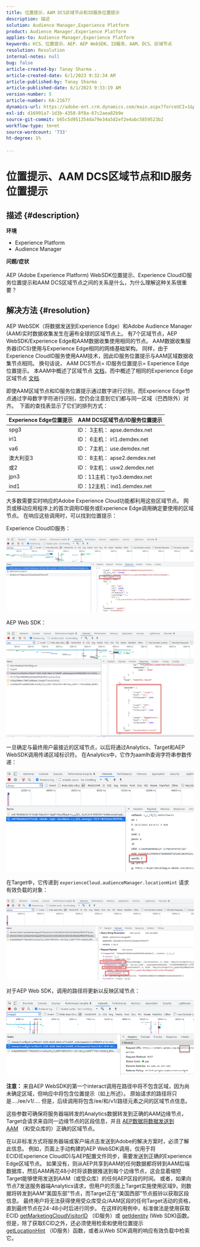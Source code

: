 ```yaml
---
title: 位置提示、AAM DCS区域节点和ID服务位置提示
description: 描述
solution: Audience Manager,Experience Platform
product: Audience Manager,Experience Platform
applies-to: Audience Manager,Experience Platform
keywords: KCS、位置提示、AEP、AEP WebSDK、ID服务、AAM、DCS、区域节点
resolution: Resolution
internal-notes: null
bug: false
article-created-by: Tanay Sharma .
article-created-date: 6/1/2023 9:32:34 AM
article-published-by: Tanay Sharma .
article-published-date: 6/1/2023 9:33:19 AM
version-number: 5
article-number: KA-21677
dynamics-url: https://adobe-ent.crm.dynamics.com/main.aspx?forceUCI=1&pagetype=entityrecord&etn=knowledgearticle&id=33ac4139-5f00-ee11-8f6e-6045bd0067ea
exl-id: d16991a7-1d3b-4358-8f8a-67c2aea82b9e
source-git-commit: b65c5d951354da79e34a5d2ef2e4abc5859523b2
workflow-type: tm+mt
source-wordcount: '733'
ht-degree: 1%

---
```


# 位置提示、AAM DCS区域节点和ID服务位置提示

## 描述 {#description}

<b>环境</b>
- Experience Platform
- Audience Manager

<b>问题/症状</b><br><br>AEP (Adobe Experience Platform) WebSDK位置提示、Experience CloudID服务位置提示和AAM DCS区域节点之间的关系是什么，为什么理解这种关系很重要？<br>

## 解决方法 {#resolution}


AEP WebSDK（将数据发送到Experience Edge）和Adobe Audience Manager (AAM)实时数据收集发生在遍布全球的区域节点上。 有7个区域节点，AEP WebSDK/Experience Edge和AAM数据收集使用相同的节点。 AAM数据收集服务器(DCS)使用与Experience Edge相同的网络基础架构。 同样，由于Experience CloudID服务使用AAM技术，因此ID服务位置提示与AAM区域数据收集节点相同。 换句话说， AAM DCS节点= ID服务位置提示= Experience Edge位置提示。 本AAM中概述了区域节点 [文档](https://experienceleague.adobe.com/docs/audience-manager/user-guide/api-and-sdk-code/dcs/dcs-api-reference/dcs-regions.html?lang=en)，而中概述了相同的Experience Edge区域节点 [文档](https://experienceleague.adobe.com/docs/experience-platform/edge-network-server-api/location-hints.html?lang=en).

即使AAM区域节点和ID服务位置提示通过数字进行识别，而Experience Edge节点通过字母数字字符进行识别，您仍会注意到它们都与同一区域（巴西除外）对齐。  下面的查找表显示了它们的排列方式：


| Experience Edge位置提示 | AAM DCS区域节点/ID服务位置提示 |
| --- | --- |
| spg3 | ID： 3主机： apse.demdex.net |
| irl1 | ID： 6主机： irl1.demdex.net |
| va6 | ID： 7主机： use.demdex.net |
| 澳大利亚3 | ID： 8主机： apse2.demdex.net |
| 或2 | ID： 9主机： usw2.demdex.net |
| jpn3 | ID：11主机：tyo3.demdex.net |
| ind1 | ID：12主机：ind1.demdex.net |


大多数需要实时响应的Adobe Experience Cloud功能都利用这些区域节点。 网页或移动应用程序上的首次调用ID服务或Experience Edge调用确定要使用的区域节点。 在响应这些调用时，可以找到位置提示：

Experience CloudID服务：

![](assets/e80a1235-77bf-ed11-83ff-6045bd006239.png)



AEP Web SDK：

![](assets/8f50cbb3-75bf-ed11-83ff-6045bd006239.png)

一旦确定与最终用户最接近的区域节点，以后将通过Analytics、Target和AEP WebSDK调用传递区域标识符。 在Analytics中，它作为aamlh查询字符串参数传递：

![](assets/33af14ff-77bf-ed11-83ff-6045bd006239.png)

在Target中，它传递到 `experienceCloud.audienceManager.locationHint` 请求有效负载的对象：

![](assets/dce94437-78bf-ed11-83ff-6045bd006239.png)

对于AEP Web SDK，调用的路径将更新以反映区域节点：

![](assets/8245a050-79bf-ed11-83ff-6045bd006239.png)

<b>注意： </b>来自AEP WebSDK的第一个interact调用在路径中将不包含区域，因为尚未确定区域，但响应中将包含位置提示（如上所述）。 原始请求的路径将只是..../ee/v1/.... 但是，后续调用将包含/ee/和/v1/路径元素之间的区域节点信息。

这些参数可确保将服务器端转发的Analytics数据转发到正确的AAM边缘节点，Target会请求来自同一边缘节点的区段信息，并且 [AEP数据将数据发送到AAM](https://experienceleague.adobe.com/docs/audience-manager/user-guide/implementation-integration-guides/integration-experience-platform/aam-aep-audience-sharing.html?lang=en) （和受众库的）正确的区域节点。

在以非标准方式将服务器端或客户端点击发送到Adobe的解决方案时，必须了解此信息。 例如，页面上手动构建的AEP WebSDK调用，仅用于将ECID(Experience CloudID)与AEP配置文件同步，需要发送到正确的Experience Edge区域节点。 如果没有，则从AEP共享到AAM的任何数据都将转到AAM后端数据库，然后AAM再花48小时将该数据推送到每个边缘节点，这会显着缩短Target能够使用发送到AAM（或受众库）的任何AEP区段的时间。 或者，如果向节点7发送服务器端Analytics请求，但用户的页面上Target实施使用区域9，则数据将转发到AAM“美国东部”节点，而Target正在“美国西部”节点振铃以获取区段信息。 最终用户将无法获得使用受众库受众/AAM区段的任何Target活动的资格，直到最终节点在24-48小时后进行同步。 在这样的用例中，标准做法是使用获取ECID [getMarketingCloudVisitorID](https://experienceleague.adobe.com/docs/id-service/using/id-service-api/methods/getmcvid.html?lang=en) （ID服务）或 [getIdentity](https://experienceleague.adobe.com/docs/experience-platform/edge/extension/accessing-the-ecid.html?lang=en) (Web SDK)函数。 但是，除了获取ECID之外，还必须使用检索和使用位置提示 [getLocationHint](https://experienceleague.adobe.com/docs/id-service/using/id-service-api/methods/getlocationhint.html?lang=en) （ID服务）函数，或者从Web SDK调用的响应有效负载中检索它。
